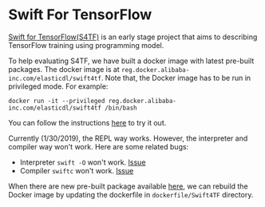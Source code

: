 # Swift For TensorFlow

[Swift for TensorFlow(S4TF)](https://www.tensorflow.org/swift/) is an early stage project that aims to describing TensorFlow training using programming model.

To help evaluating S4TF, we have built a docker image with latest pre-built packages. The docker image is at `reg.docker.alibaba-inc.com/elasticdl/swift4tf`. Note that, the Docker image has to be run in privileged mode. For example:

```
docker run -it --privileged reg.docker.alibaba-inc.com/elasticdl/swift4tf /bin/bash
```

You can follow the instructions [here](https://github.com/tensorflow/swift/blob/master/Usage.md) to try it out.

Currently (1/30/2019), the REPL way works. However, the interpreter and compiler way won't work. Here are some related bugs: 

* Interpreter `swift -O` won't work. [Issue](https://bugs.swift.org/browse/SR-8610)
* Compiler `swiftc` won't work. [Issue](https://github.com/tensorflow/swift/issues/10#issuecomment-451068821)

When there are new pre-built package available [here](https://github.com/tensorflow/swift/blob/master/Installation.md), we can rebuild the Docker image by updating the dockerfile in `dockerfile/Swift4TF` directory.
